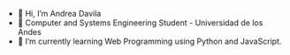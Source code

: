 - 👋 Hi, I’m Andrea Davila
- 👀 Computer and Systems Engineering Student - Universidad de los Andes
- 🌱 I’m currently learning Web Programming using Python and JavaScript. 

<!---
 📫 How to reach me ...
andreadavilabc/andreadavilabc is a ✨ special ✨ repository because its `README.md` (this file) appears on your GitHub profile.
You can click the Preview link to take a look at your changes.
--->
